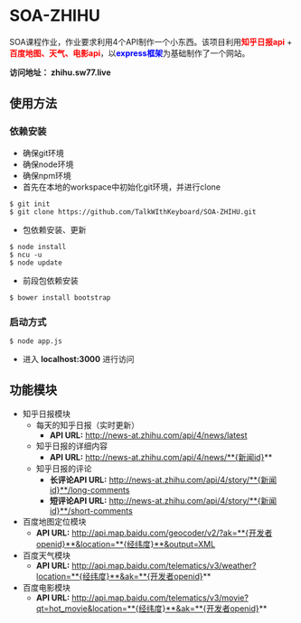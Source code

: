 # SOA-ZHIHU

SOA课程作业，作业要求利用4个API制作一个小东西。该项目利用<font color=red>**知乎日报api**</font> + <font color=red>**百度地图、天气、电影api**</font>，以<font color=blue>**express框架**</font>为基础制作了一个网站。

**访问地址： zhihu.sw77.live**

## 使用方法
### 依赖安装
+ 确保git环境
+ 确保node环境
+ 确保npm环境
+ 首先在本地的workspace中初始化git环境，并进行clone

```
$ git init
$ git clone https://github.com/TalkWIthKeyboard/SOA-ZHIHU.git
```
+ 包依赖安装、更新

```
$ node install 
$ ncu -u
$ node update
```
+ 前段包依赖安装

```
$ bower install bootstrap
```
### 启动方式

```
$ node app.js
```
+ 进入 **localhost:3000** 进行访问

## 功能模块
+ 知乎日报模块
	+ 每天的知乎日报（实时更新）
		+ **API URL:** http://news-at.zhihu.com/api/4/news/latest
	+ 知乎日报的详细内容
		+ **API URL:** http://news-at.zhihu.com/api/4/news/**{新闻id}**
	+ 知乎日报的评论
		+ **长评论API URL:** http://news-at.zhihu.com/api/4/story/**{新闻id}**/long-comments
		+ **短评论API URL:** http://news-at.zhihu.com/api/4/story/**{新闻id}**/short-comments
+ 百度地图定位模块
	+ **API URL:** http://api.map.baidu.com/geocoder/v2/?ak=**{开发者openid}**&location=**{经纬度}**&output=XML
+ 百度天气模块
	+ **API URL:** http://api.map.baidu.com/telematics/v3/weather?location=**{经纬度}**&ak=**{开发者openid}** 
+ 百度电影模块
	+ **API URL:** http://api.map.baidu.com/telematics/v3/movie?qt=hot_movie&location=**{经纬度}**&ak=**{开发者openid}** 